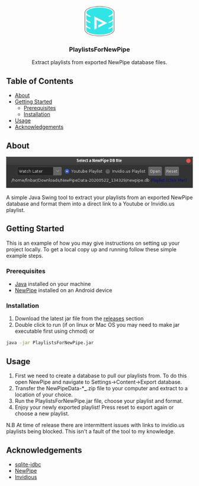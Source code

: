 

<!-- PROJECT LOGO -->
<br />
<p align="center">
  <a href="">
    <img src="icon.png" alt="Logo" width="80" height="80">
  </a>

  <h3 align="center">PlaylistsForNewPipe</h3>

  <p align="center">
    Extract playlists from exported NewPipe database files.
</p>



<!-- TABLE OF CONTENTS -->
## Table of Contents

* [About](#about-the-project)
* [Getting Started](#getting-started)
  * [Prerequisites](#prerequisites)
  * [Installation](#installation)
*  [Usage](#usage)
* [Acknowledgements](#acknowledgements)

<!-- ABOUT THE PROJECT -->
## About

[![Screen Shot][product-screenshot]](https://example.com)

A simple Java Swing tool to extract your playlists from an exported NewPipe database and format them into a direct link to a Youtube or Invidio.us playlist. 

<!-- GETTING STARTED -->
## Getting Started

This is an example of how you may give instructions on setting up your project locally.
To get a local copy up and running follow these simple example steps.

### Prerequisites
* [Java](https://www.java.com/en/download/) installed on your machine
* [NewPipe](https://newpipe.schabi.org/) installed on an Android device
### Installation

1. Download the latest jar file from the [releases](https://github.com/f1nbar/PlaylistsForNewPipe/releases) section 
2. Double click to run (if on linux or Mac OS you may need to make jar executable first using chmod) or
```sh
java -jar PlaylistsForNewPipe.jar
```

<!-- USAGE EXAMPLES -->
## Usage
1. First we need to create a database to pull our playlists from. To do this open NewPipe and navigate to Settings->Content->Export database.
2. Transfer the NewPipeData-*******_******.zip file to your computer and extract to a location of your choice.
3. Run the PlaylistsForNewPipe.jar file, choose your playlist and format.
4. Enjoy your newly exported playlist! Press reset to export again or choose a new playlist. 

N.B At time of release there are intermittent issues with links to invidio.us playlists being blocked. This isn't a fault of the tool to my knowledge. 

<!-- ACKNOWLEDGEMENTS -->
## Acknowledgements

* [sqlite-jdbc](https://github.com/xerial/sqlite-jdbc)
* [NewPipe](https://newpipe.schabi.org/)
* [Invidious](https://www.invidio.us/)







[product-screenshot]: images/screenshot.png

